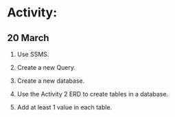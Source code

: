 # Activity:



## 20 March

1. Use SSMS.

2. Create a new Query.

3. Create a new database.

4. Use the Activity 2 ERD to create tables in a database.

5. Add at least 1 value in each table.

